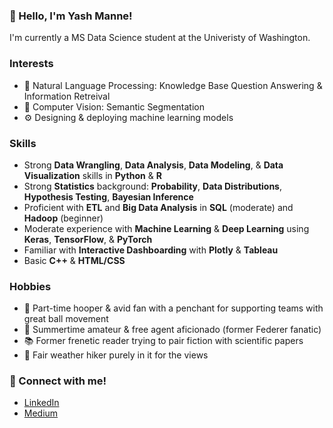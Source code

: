 ### 👋 Hello, I'm Yash Manne!

I'm currently a MS Data Science student at the Univeristy of Washington.

### Interests
* 📜 Natural Language Processing: Knowledge Base Question Answering & Information Retreival
* 🙈 Computer Vision: Semantic Segmentation
* ⚙️ Designing & deploying machine learning models

### Skills
* Strong **Data Wrangling**, **Data Analysis**, **Data Modeling**, & **Data Visualization** skills in **Python** & **R**
* Strong **Statistics** background: **Probability**, **Data Distributions**, **Hypothesis Testing**, **Bayesian Inference**
* Proficient with **ETL** and **Big Data Analysis** in **SQL** (moderate) and **Hadoop** (beginner) 
* Moderate experience with **Machine Learning** & **Deep Learning** using **Keras**, **TensorFlow**, & **PyTorch**
* Familiar with **Interactive Dashboarding** with **Plotly** & **Tableau**
* Basic **C++** & **HTML/CSS**

### Hobbies
* 🏀 Part-time hooper & avid fan with a penchant for supporting teams with great ball movement
* 🎾 Summertime amateur & free agent aficionado (former Federer fanatic)
* 📚 Former frenetic reader trying to pair fiction with scientific papers
* 🌄 Fair weather hiker purely in it for the views

### 🤝 Connect with me!
* [LinkedIn](https://www.linkedin.com/in/yashwanth-manne/)
* [Medium](https://medium.com/@manneyas)

<!--
**yashmanne/yashmanne** is a ✨ _special_ ✨ repository because its `README.md` (this file) appears on your GitHub profile.

Here are some ideas to get you started:

- 🔭 I’m currently working on ...
- 🌱 I’m currently learning ...
- 👯 I’m looking to collaborate on ...
- 🤔 I’m looking for help with ...
- 💬 Ask me about ...
- 📫 How to reach me: ...
- 😄 Pronouns: ...
- ⚡ Fun fact: ...
-->
